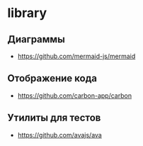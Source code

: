 # library

## Диаграммы

- https://github.com/mermaid-js/mermaid

## Отображение кода

- https://github.com/carbon-app/carbon

## Утилиты для тестов

- https://github.com/avajs/ava
